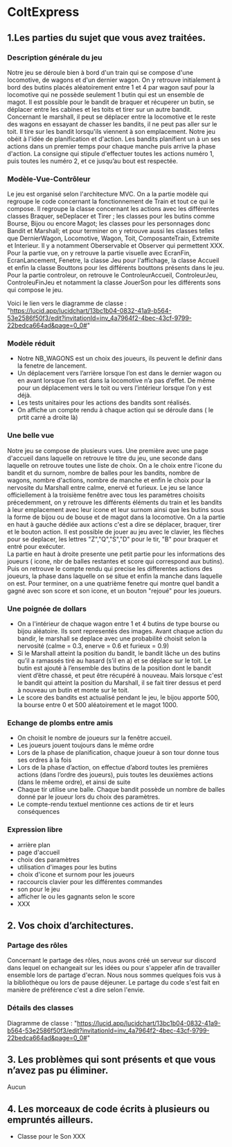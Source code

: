 # ColtExpress


## 1.Les parties du sujet que vous avez traitées.

### Description générale du jeu
Notre jeu se déroule bien à bord d'un train qui se compose d'une locomotive, de wagons et d'un dernier wagon. On y retrouve initialement
à bord des butins placés aléatoirement entre 1 et 4 par wagon sauf pour la locomotive qui ne possède seulement 1 butin qui est un ensemble
de magot. Il est possible pour le bandit de braquer et récuperer un butin, se déplacer entre les cabines et les toits et tirer sur un autre
bandit. Concernant le marshall, il peut se déplacer entre la locomotive et le reste des wagons en essayant de chasser les bandits, il ne peut pas aller sur le toit. Il tire sur les bandit lorsqu'ils 
viennent à son emplacement. Notre jeu obéit à l'idée de planification et d'action. Les bandits planifient un à un ses actions dans un premier temps pour chaque manche puis arrive 
la phase d'action. La consigne qui stipule d'effectuer toutes les actions numéro 1, puis toutes les numéro 2, et ce jusqu’au bout est respectée.

### Modèle-Vue-Contrôleur
Le jeu est organisé selon l'architecture MVC. On a la partie modèle qui regroupe le code concernant la fonctionnement de Train et tout ce qui le compose. 
Il regroupe la classe concernant les actions avec les différentes classes Braquer, seDeplacer et Tirer ; les classes pour les butins comme 
Bourse, Bijou ou encore Magot; les classes pour les personnages donc Bandit et Marshall; et pour terminer on y retrouve aussi les classes telles que DernierWagon, Locomotive, 
Wagon, Toit, ComposanteTrain, Extremite et Interieur. Il y a notamment Oberservable et Observer qui permettent XXX.
Pour la partie vue, on y retrouve la partie visuelle avec EcranFin, EcranLancement, Fenetre, la classe Jeu pour l'affichage, la classe Accueil et enfin la classe Bouttons pour les différents 
bouttons présents dans le jeu. 
Pour la partie controleur, on retrouve le ControleurAccueil, ControleurJeu, ControleuFinJeu et notamment la classe JouerSon pour les différents sons
qui compose le jeu. 

Voici le lien vers le diagramme de classe : "https://lucid.app/lucidchart/13bc1b04-0832-41a9-b564-53e2586f50f3/edit?invitationId=inv_4a7964f2-4bec-43cf-9799-22bedca664ad&page=0_0#"

### Modèle réduit
- Notre NB_WAGONS est un choix des joueurs, ils peuvent le definir dans la fenetre de lancement. 
- Un déplacement vers l’arrière lorsque l’on est dans le dernier wagon ou en avant lorsque l’on est dans la locomotive n’a pas d’effet. De même pour un déplacement
  vers le toit ou vers l’intérieur lorsque l’on y est déjà.
- Les tests unitaires pour les actions des bandits sont réalisés.
- On affiche un compte rendu à chaque action qui se déroule dans ( le prtit carré a droite là)

### Une belle vue
Notre jeu se compose de plusieurs vues. Une première avec une page d'accueil dans laquelle on retrouve le titre du jeu, une seconde dans laquelle on retrouve toutes une liste de choix. On a le choix entre
l'icone du bandit et du surnom, nombre de balles pour les bandits, nombre de wagons, nombre d'actions, nombre de manche et enfin le choix pour la nervosite du Marshall entre calme, enervé et furieux. Le jeu se 
lance officiellement à la troisième fenêtre avec tous les paramètres choisits précedemment, on y retrouve les différents éléments du train et les bandits à leur emplacement avec leur icone et leur surnom ainsi que les butins
sous la forme de bijou ou de bouse et de magot dans la locomotive. 
On a la partie en haut à gauche dédiée aux actions c'est a dire se déplacer, braquer, tirer et le bouton action. Il est possible de jouer au jeu avec le clavier, les flèches pour se deplacer, 
les lettres "Z","Q","S","D" pour le tir, "B" pour braquer et entré pour exécuter.  
La partie en haut à droite presente une petit partie pour les informations des joueurs ( icone, nbr de balles restantes et score qui correspond aux butins). Puis on retrouve
le compte rendu qui precise les differentes actions des joueurs, la phase dans laquelle on se situe et enfin la manche dans laquelle on est. 
Pour terminer, on a une quatrième fenetre qui montre quel bandit a gagné avec son score et son icone, et un bouton "rejoué" pour les joueurs. 

### Une poignée de dollars
- On a l'intérieur de chaque wagon entre 1 et 4 butins de type bourse ou bijou aléatoire. Ils sont representés des images. Avant chaque action du bandir, le marshall se deplace avec une probabilité
choisit selon la nervosité (calme = 0.3, enerve = 0.6 et furieux = 0.9)
- Si le Marshall atteint la position du bandit, le bandit lâche un des butins qu’il a ramassés tiré au hasard (s’il en a) et se déplace sur le toit. Le butin est ajouté 
à l’ensemble des butins de la position dont le bandit vient d’être chassé, et peut être récupéré à nouveau.
Mais lorsque c'est le bandit qui atteint la position du Marshall, il se fait tirer dessus et perd à nouveau un butin et monte sur le toit.  
- Le score des bandits est actualisé pendant le jeu, le bijou apporte 500, la bourse entre 0 et 500 aléatoirement et le magot 1000. 

### Echange de plombs entre amis
- On choisit le nombre de joueurs sur la fenêtre accueil.
- Les joueurs jouent toujours dans le même ordre
- Lors de la phase de planification, chaque joueur à son tour donne tous ses ordres à la fois
- Lors de la phase d’action, on effectue d’abord toutes les premières actions (dans l’ordre des joueurs), puis toutes les deuxièmes actions (dans le mêeme ordre), et ainsi de suite
- Chaque tir utilise une balle. Chaque bandit possède un nombre de balles donné par le joueur lors du choix des paramètres.
- Le compte-rendu textuel mentionne ces actions de tir et leurs conséquences

### Expression libre 
- arrière plan
- page d'accueil
- choix des paramètres
- utilisation d'images pour les butins
- choix d'icone et surnom pour les joueurs
- raccourcis clavier pour les différentes commandes
- son pour le jeu
- afficher le ou les gagnants selon le score
- XXX



## 2. Vos choix d’architectures.

### Partage des rôles 
Concernant le partage des rôles, nous avons créé un serveur sur discord dans lequel on echangeait sur les idées ou pour s'appeler afin de travailler ensemble
lors de partage d'ecran. Nous nous sommes quelques fois vus à la bibliothèque ou lors de pause déjeuner. 
Le partage du code s'est fait en manière de préférence c'est a dire selon l'envie. 

### Détails des classes 
Diagramme de classe : "https://lucid.app/lucidchart/13bc1b04-0832-41a9-b564-53e2586f50f3/edit?invitationId=inv_4a7964f2-4bec-43cf-9799-22bedca664ad&page=0_0#" 
## 3. Les problèmes qui sont présents et que vous n’avez pas pu éliminer.
Aucun
## 4. Les morceaux de code écrits à plusieurs ou empruntés ailleurs.
- Classe pour le Son XXX
   




